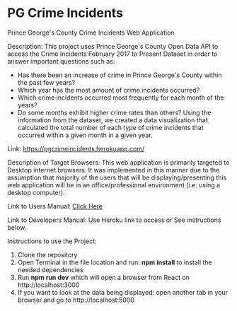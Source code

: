 # PG Crime Incidents
 Prince George's County Crime Incidents Web Application

Description: This project uses Prince George's County Open Data API to access the Crime Incidents February 2017 to Present Dataset in order to answer important questions such as:
- Has there been an increase of crime in Prince George's County within the past few years?
- Which year has the most amount of crime incidents occurred?
- Which crime incidents occurred most frequently for each month of the years?
- Do some months exhibit higher crime rates than others?
Using the information from the dataset, we created a data visualization that calculated the total number of each type of crime incidents that occurred within a given month in a given year.

Link: https://pgcrimeincidents.herokuapp.com/

Description of Target Browsers: This web application is primarily targeted to Desktop internet browsers. It was implemented in this manner due to the assumption that majority of the users that will be displaying/presenting this web application will be in an office/professional environment (i.e. using a desktop computer).

Link to Users Manual: [Click Here](./docs/user.md)

Link to Developers Manual: Use Heroku link to access or See instructions below. 

Instructions to use the Project:
 1) Clone the repository
 2) Open Terminal in the file location and run: <b>npm install</b> to install the needed dependencies
 3) Run <b>npm run dev</b> which will open a browser from React on http://localhost:3000
 4) If you want to look at the data being displayed: open another tab in your browser and go to http://localhost:5000

